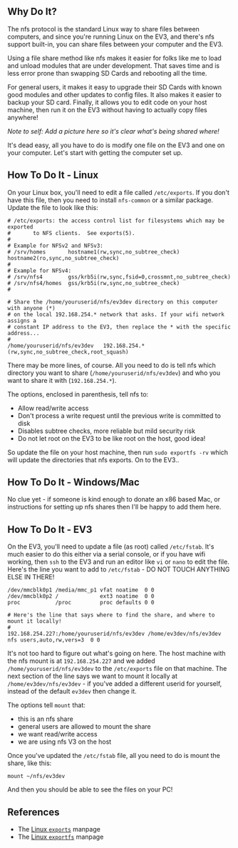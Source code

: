## Why Do It?

The nfs protocol is the standard Linux way to share files between computers, and since you're running Linux on the EV3, and there's nfs support built-in, you can share files between your computer and the EV3.

Using a file share method like nfs makes it easier for folks like me to load and unload modules that are under development. That saves time and is less error prone than swapping SD Cards and rebooting all the time.

For general users, it makes it easy to upgrade their SD Cards with known good modules and other updates to config files. It also makes it easier to backup your SD card. Finally, it allows you to edit code on your host machine, then run it on the EV3 without having to actually copy files anywhere!

_Note to self: Add a picture here so it's clear what's being shared where!_

It's dead easy, all you have to do is modify one file on the EV3 and one on your computer. Let's start with getting the computer set up. 

## How To Do It - Linux

On your Linux box, you'll need to edit a file called `/etc/exports`. If you don't have this file, then you need to install `nfs-common` or a similar package. Update the file to look like this:

```
# /etc/exports: the access control list for filesystems which may be exported
#		to NFS clients.  See exports(5).
#
# Example for NFSv2 and NFSv3:
# /srv/homes       hostname1(rw,sync,no_subtree_check) hostname2(ro,sync,no_subtree_check)
#
# Example for NFSv4:
# /srv/nfs4        gss/krb5i(rw,sync,fsid=0,crossmnt,no_subtree_check)
# /srv/nfs4/homes  gss/krb5i(rw,sync,no_subtree_check)
#

# Share the /home/youruserid/nfs/ev3dev directory on this computer with anyone (*)
# on the local 192.168.254.* network that asks. If your wifi network assigns a
# constant IP address to the EV3, then replace the * with the specific address...
#
/home/youruserid/nfs/ev3dev   192.168.254.*(rw,sync,no_subtree_check,root_squash)
```

There may be more lines, of course. All you need to do is tell nfs which directory
you want to share (`/home/youruserid/nfs/ev3dev`) and who you want to share it with (`192.168.254.*`).

The options, enclosed in parenthesis, tell nfs to:

- Allow read/write access
- Don't process a write request until the previous write is committed to disk
- Disables subtree checks, more reliable but mild security risk
- Do not let root on the EV3 to be like root on the host, good idea!

So update the file on your host machine, then run `sudo exportfs -rv` which will update the directories that nfs exports. On to the EV3..

## How To Do It - Windows/Mac

No clue yet - if someone is kind enough to donate an x86 based Mac, or instructions for setting up nfs shares then I'll be happy to add them here.

## How To Do It - EV3

On the EV3, you'll need to update a file (as root) called `/etc/fstab`. It's much easier to do this either via a serial console, or if you have wifi working, then `ssh` to the EV3 and run an editor like `vi` or `nano` to edit the file. Here's the line you want to add to `/etc/fstab` - DO NOT TOUCH ANYTHING ELSE IN THERE!

```
/dev/mmcblk0p1 /media/mmc_p1 vfat noatime  0 0
/dev/mmcblk0p2 /             ext3 noatime  0 0
proc           /proc         proc defaults 0 0

# Here's the line that says where to find the share, and where to mount it locally!
#
192.168.254.227:/home/youruserid/nfs/ev3dev /home/ev3dev/nfs/ev3dev nfs users,auto,rw,vers=3  0 0
```

It's not too hard to figure out what's going on here. The host machine with the nfs mount is at `192.168.254.227` and we added `/home/youruserid/nfs/ev3dev` to the `/etc/exports` file on that machine. The next section of the line says we want to mount it locally at `/home/ev3dev/nfs/ev3dev` - if you've added a different userid for yourself, instead of the default `ev3dev` then change it.

The options tell `mount` that:

- this is an nfs share
- general users are allowed to mount the share
- we want read/write access
- we are using nfs V3 on the host

Once you've updated the `/etc/fstab` file, all you need to do is mount the share, like this:

`mount ~/nfs/ev3dev`

And then you should be able to see the files on your PC!

## References

- The [Linux `exports`](http://linux.die.net/man/5/exports) manpage
- The [Linux `exportfs`](http://linux.die.net/man/8/exportfs) manpage